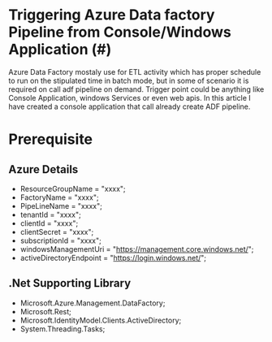 # Triggering Azure Data factory Pipeline from Console/Windows Application (#)

Azure Data Factory mostaly use for ETL activity which has proper schedule to run on the stipulated time in batch mode, but in some of scenario it is required on call adf pipeline on demand. Trigger point could be anything like Console Application, windows Services or even web apis. In this article I have created a console application that call already create ADF pipeline.

# Prerequisite

## Azure Details
- ResourceGroupName = "xxxx";
- FactoryName = "xxxx";
- PipeLineName = "xxxx";
- tenantId = "xxxx";
- clientId = "xxxx";
- clientSecret = "xxxx";
- subscriptionId = "xxxx";
- windowsManagementUri = "https://management.core.windows.net/";
- activeDirectoryEndpoint = "https://login.windows.net/";

## .Net Supporting Library 
- Microsoft.Azure.Management.DataFactory;
- Microsoft.Rest;
- Microsoft.IdentityModel.Clients.ActiveDirectory;
- System.Threading.Tasks;

